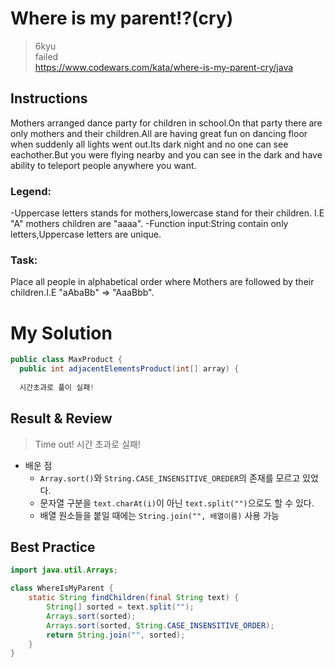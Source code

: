# Where is my parent!?(cry)
>6kyu  
>failed  
>https://www.codewars.com/kata/where-is-my-parent-cry/java

## Instructions
Mothers arranged dance party for children in school.On that party there are only mothers and their children.All are having great fun on dancing floor when suddenly all lights went out.Its dark night and no one can see eachother.But you were flying nearby and you can see in the dark and have ability to teleport people anywhere you want.  
  
### Legend:
-Uppercase letters stands for mothers,lowercase stand for their children. I.E "A" mothers children are "aaaa".
-Function input:String contain only letters,Uppercase letters are unique.

### Task:
Place all people in alphabetical order where Mothers are followed by their children.I.E "aAbaBb" => "AaaBbb".

# My Solution
~~~java
public class MaxProduct {
  public int adjacentElementsProduct(int[] array) {
    
  시간초과로 풀이 실패!
~~~

## Result & Review
>Time out! 시간 초과로 실패!
- 배운 점
  - `Array.sort()`와 `String.CASE_INSENSITIVE_OREDER`의 존재를 모르고 있었다.
  - 문자열 구분을 `text.charAt(i)`이 아닌 `text.split("")`으로도 할 수 있다.
  - 배열 원소들을 붙일 때에는 `String.join("", 배열이름)` 사용 가능
  
## Best Practice
~~~java
import java.util.Arrays;

class WhereIsMyParent {
    static String findChildren(final String text) {
        String[] sorted = text.split("");
        Arrays.sort(sorted); 
        Arrays.sort(sorted, String.CASE_INSENSITIVE_ORDER);
        return String.join("", sorted);
    }
}
~~~
